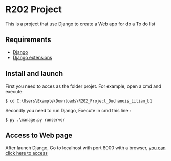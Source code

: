 # **R202 Project**

This is a project that use Django to create a Web app for do a To do list

## Requirements

- [Django](https://www.djangoproject.com/download/)
- [Django extensions](https://pypi.org/project/django-extensions/)

## Install and launch

First you need to acces as the folder projet. For example, open a cmd and execute:

```shell
$ cd C:\Users\Example\Downloads\R202_Project_Duchanois_Lilian_b1
```

Secondly you need to run Django, Execute in cmd this line :
```shell
$ py .\manage.py runserver
```

## Access to Web page

After launch Django, Go to localhost with port 8000 with a browser,
[you can click here to access](http://127.0.01:8000/)